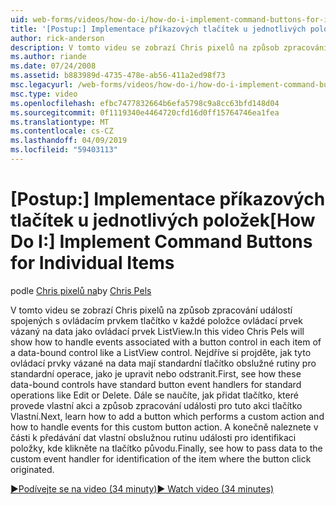 ```yaml
---
uid: web-forms/videos/how-do-i/how-do-i-implement-command-buttons-for-individual-items
title: '[Postup:] Implementace příkazových tlačítek u jednotlivých položek | Dokumentace Microsoftu'
author: rick-anderson
description: V tomto videu se zobrazí Chris pixelů na způsob zpracování událostí spojených s ovládacím prvkem tlačítko v každé položce ovládací prvek vázaný na data jako ovládací prvek ListView. První...
ms.author: riande
ms.date: 07/24/2008
ms.assetid: b883989d-4735-478e-ab56-411a2ed98f73
msc.legacyurl: /web-forms/videos/how-do-i/how-do-i-implement-command-buttons-for-individual-items
msc.type: video
ms.openlocfilehash: efbc7477832664b6efa5798c9a8cc63bfd148d04
ms.sourcegitcommit: 0f1119340e4464720cfd16d0ff15764746ea1fea
ms.translationtype: MT
ms.contentlocale: cs-CZ
ms.lasthandoff: 04/09/2019
ms.locfileid: "59403113"
---
```

# <a name="how-do-i-implement-command-buttons-for-individual-items"></a><span data-ttu-id="a7d02-104">[Postup:] Implementace příkazových tlačítek u jednotlivých položek</span><span class="sxs-lookup"><span data-stu-id="a7d02-104">[How Do I:] Implement Command Buttons for Individual Items</span></span>

<span data-ttu-id="a7d02-105">podle [Chris pixelů na](https://twitter.com/chrispels)</span><span class="sxs-lookup"><span data-stu-id="a7d02-105">by [Chris Pels](https://twitter.com/chrispels)</span></span>

<span data-ttu-id="a7d02-106">V tomto videu se zobrazí Chris pixelů na způsob zpracování událostí spojených s ovládacím prvkem tlačítko v každé položce ovládací prvek vázaný na data jako ovládací prvek ListView.</span><span class="sxs-lookup"><span data-stu-id="a7d02-106">In this video Chris Pels will show how to handle events associated with a button control in each item of a data-bound control like a ListView control.</span></span> <span data-ttu-id="a7d02-107">Nejdříve si projděte, jak tyto ovládací prvky vázané na data mají standardní tlačítko obslužné rutiny pro standardní operace, jako je upravit nebo odstranit.</span><span class="sxs-lookup"><span data-stu-id="a7d02-107">First, see how these data-bound controls have standard button event handlers for standard operations like Edit or Delete.</span></span> <span data-ttu-id="a7d02-108">Dále se naučíte, jak přidat tlačítko, které provede vlastní akci a způsob zpracování události pro tuto akci tlačítko Vlastní.</span><span class="sxs-lookup"><span data-stu-id="a7d02-108">Next, learn how to add a button which performs a custom action and how to handle events for this custom button action.</span></span> <span data-ttu-id="a7d02-109">A konečně naleznete v části k předávání dat vlastní obslužnou rutinu události pro identifikaci položky, kde klikněte na tlačítko původu.</span><span class="sxs-lookup"><span data-stu-id="a7d02-109">Finally, see how to pass data to the custom event handler for identification of the item where the button click originated.</span></span>

[<span data-ttu-id="a7d02-110">&#9654;Podívejte se na video (34 minuty)</span><span class="sxs-lookup"><span data-stu-id="a7d02-110">&#9654; Watch video (34 minutes)</span></span>](https://channel9.msdn.com/Blogs/ASP-NET-Site-Videos/how-do-i-implement-command-buttons-for-individual-items)
